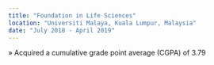 ```yaml
---
title: "Foundation in Life Sciences"
location: "Universiti Malaya, Kuala Lumpur, Malaysia"
date: "July 2018 - April 2019"
---
```


» Acquired a cumulative grade point average (CGPA) of 3.79
